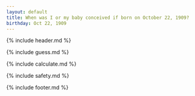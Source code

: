 ```yaml
---
layout: default
title: When was I or my baby conceived if born on October 22, 1909?
birthday: Oct 22, 1909
---
```


{% include header.md %}

{% include guess.md %}

{% include calculate.md %}

{% include safety.md %}

{% include footer.md %}



